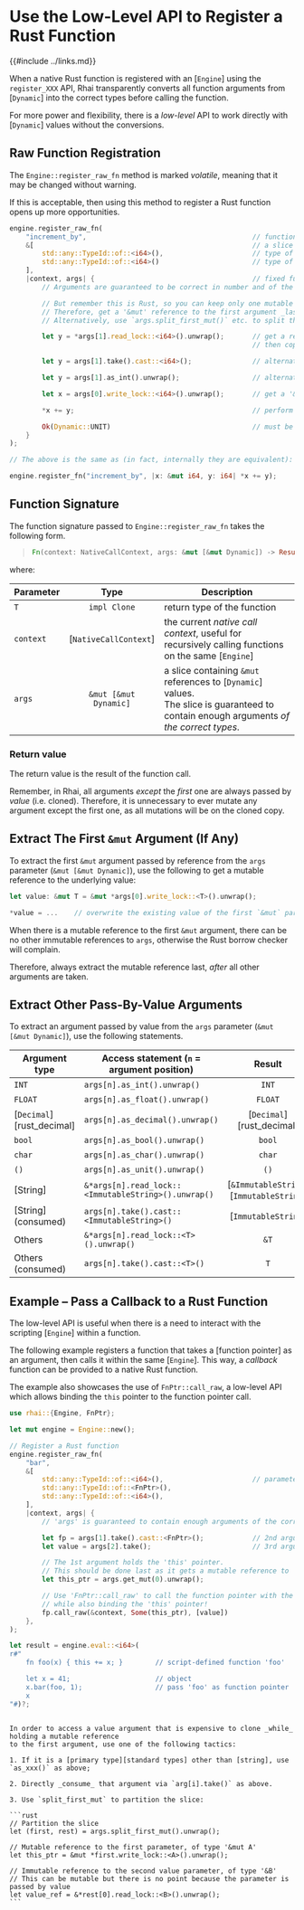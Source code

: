 Use the Low-Level API to Register a Rust Function
=================================================

{{#include ../links.md}}

When a native Rust function is registered with an [`Engine`] using the `register_XXX` API, Rhai
transparently converts all function arguments from [`Dynamic`] into the correct types before calling
the function.

For more power and flexibility, there is a _low-level_ API to work directly with [`Dynamic`] values
without the conversions.


Raw Function Registration
-------------------------

The `Engine::register_raw_fn` method is marked _volatile_, meaning that it may be changed without warning.

If this is acceptable, then using this method to register a Rust function opens up more opportunities.

```rust
engine.register_raw_fn(
    "increment_by",                                         // function name
    &[                                                      // a slice containing parameter types
        std::any::TypeId::of::<i64>(),                      // type of first parameter
        std::any::TypeId::of::<i64>()                       // type of second parameter
    ],
    |context, args| {                                       // fixed function signature
        // Arguments are guaranteed to be correct in number and of the correct types.

        // But remember this is Rust, so you can keep only one mutable reference at any one time!
        // Therefore, get a '&mut' reference to the first argument _last_.
        // Alternatively, use `args.split_first_mut()` etc. to split the slice first.

        let y = *args[1].read_lock::<i64>().unwrap();       // get a reference to the second argument
                                                            // then copy it because it is a primary type

        let y = args[1].take().cast::<i64>();               // alternatively, directly 'consume' it

        let y = args[1].as_int().unwrap();                  // alternatively, use 'as_xxx()'

        let x = args[0].write_lock::<i64>().unwrap();       // get a '&mut' reference to the first argument

        *x += y;                                            // perform the action

        Ok(Dynamic::UNIT)                                   // must be 'Result<Dynamic, Box<EvalAltResult>>'
    }
);

// The above is the same as (in fact, internally they are equivalent):

engine.register_fn("increment_by", |x: &mut i64, y: i64| *x += y);
```


Function Signature
------------------

The function signature passed to `Engine::register_raw_fn` takes the following form.

> ```rust
> Fn(context: NativeCallContext, args: &mut [&mut Dynamic]) -> Result<T, Box<EvalAltResult>>
> ```

where:

| Parameter |         Type          | Description                                                                                                                                 |
| --------- | :-------------------: | ------------------------------------------------------------------------------------------------------------------------------------------- |
| `T`       |     `impl Clone`      | return type of the function                                                                                                                 |
| `context` | [`NativeCallContext`] | the current _native call context_, useful for recursively calling functions on the same [`Engine`]                                          |
| `args`    | `&mut [&mut Dynamic]` | a slice containing `&mut` references to [`Dynamic`] values.<br/>The slice is guaranteed to contain enough arguments _of the correct types_. |

### Return value

The return value is the result of the function call.

Remember, in Rhai, all arguments _except_ the _first_ one are always passed by _value_ (i.e. cloned).
Therefore, it is unnecessary to ever mutate any argument except the first one, as all mutations
will be on the cloned copy.


Extract The First `&mut` Argument (If Any)
------------------------------------------

To extract the first `&mut` argument passed by reference from the `args` parameter (`&mut [&mut Dynamic]`),
use the following to get a mutable reference to the underlying value:

```rust
let value: &mut T = &mut *args[0].write_lock::<T>().unwrap();

*value = ...    // overwrite the existing value of the first `&mut` parameter
```

When there is a mutable reference to the first `&mut` argument, there can be no other immutable
references to `args`, otherwise the Rust borrow checker will complain.

Therefore, always extract the mutable reference last, _after_ all other arguments are taken.


Extract Other Pass-By-Value Arguments
-------------------------------------

To extract an argument passed by value from the `args` parameter (`&mut [&mut Dynamic]`), use the following statements.

| Argument type             | Access statement (`n` = argument position)          |                 Result                  | Original value |
| ------------------------- | --------------------------------------------------- | :-------------------------------------: | :------------: |
| `INT`                     | `args[n].as_int().unwrap()`                         |                  `INT`                  |   untouched    |
| `FLOAT`                   | `args[n].as_float().unwrap()`                       |                 `FLOAT`                 |   untouched    |
| [`Decimal`][rust_decimal] | `args[n].as_decimal().unwrap()`                     |        [`Decimal`][rust_decimal]        |   untouched    |
| `bool`                    | `args[n].as_bool().unwrap()`                        |                 `bool`                  |   untouched    |
| `char`                    | `args[n].as_char().unwrap()`                        |                 `char`                  |   untouched    |
| `()`                      | `args[n].as_unit().unwrap()`                        |                  `()`                   |   untouched    |
| [String]                  | `&*args[n].read_lock::<ImmutableString>().unwrap()` | [`&ImmutableString`][`ImmutableString`] |   untouched    |
| [String] (consumed)       | `args[n].take().cast::<ImmutableString>()`          |           [`ImmutableString`]           |     [`()`]     |
| Others                    | `&*args[n].read_lock::<T>().unwrap()`               |                  `&T`                   |   untouched    |
| Others (consumed)         | `args[n].take().cast::<T>()`                        |                   `T`                   |     [`()`]     |


Example &ndash; Pass a Callback to a Rust Function
--------------------------------------------------

The low-level API is useful when there is a need to interact with the scripting [`Engine`]
within a function.

The following example registers a function that takes a [function pointer] as an argument,
then calls it within the same [`Engine`].  This way, a _callback_ function can be provided
to a native Rust function.

The example also showcases the use of `FnPtr::call_raw`, a low-level API which allows binding the
`this` pointer to the function pointer call.

```rust
use rhai::{Engine, FnPtr};

let mut engine = Engine::new();

// Register a Rust function
engine.register_raw_fn(
    "bar",
    &[
        std::any::TypeId::of::<i64>(),                      // parameter types
        std::any::TypeId::of::<FnPtr>(),
        std::any::TypeId::of::<i64>(),
    ],
    |context, args| {
        // 'args' is guaranteed to contain enough arguments of the correct types

        let fp = args[1].take().cast::<FnPtr>();            // 2nd argument - function pointer
        let value = args[2].take();                         // 3rd argument - function argument

        // The 1st argument holds the 'this' pointer.
        // This should be done last as it gets a mutable reference to 'args'.
        let this_ptr = args.get_mut(0).unwrap();

        // Use 'FnPtr::call_raw' to call the function pointer with the context
        // while also binding the 'this' pointer!
        fp.call_raw(&context, Some(this_ptr), [value])
    },
);

let result = engine.eval::<i64>(
r#"
    fn foo(x) { this += x; }        // script-defined function 'foo'

    let x = 41;                     // object
    x.bar(foo, 1);                  // pass 'foo' as function pointer
    x
"#)?;
```

~~~admonish tip "Tip: Hold multiple references"

In order to access a value argument that is expensive to clone _while_ holding a mutable reference
to the first argument, use one of the following tactics:

1. If it is a [primary type][standard types] other than [string], use `as_xxx()` as above;

2. Directly _consume_ that argument via `arg[i].take()` as above.

3. Use `split_first_mut` to partition the slice:

```rust
// Partition the slice
let (first, rest) = args.split_first_mut().unwrap();

// Mutable reference to the first parameter, of type '&mut A'
let this_ptr = &mut *first.write_lock::<A>().unwrap();

// Immutable reference to the second value parameter, of type '&B'
// This can be mutable but there is no point because the parameter is passed by value
let value_ref = &*rest[0].read_lock::<B>().unwrap();
```
~~~
